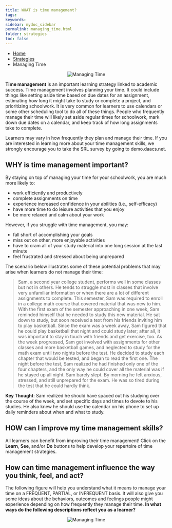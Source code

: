 ```yaml
---
title: WHAT is time management?
tags: 
keywords: 
sidebar: mydoc_sidebar
permalink: managing_time.html
folder: strategies
toc: false
---
```


<ul class="breadcrumb">
    <li><a href="index.html">Home</a></li>
    <li><a href="strategies.html">Strategies</a></li>
    <li class="active">Managing Time</li>
</ul>


<center><img src='images/LSManagingTime.JPG' alt='Managing Time' /></center>

**Time management** is an important learning strategy linked to academic success. Time management involves planning your time. It could include things like setting aside time based on due dates for an assignment, estimating how long it might take to study or complete a project, and prioritizing schoolwork. It is very common for learners to use calendars or some other scheduling tool to do all of these things. People who frequently manage their time will likely set aside regular times for schoolwork, mark down due dates on a calendar, and keep track of how long assignments take to complete. 

Learners may vary in how frequently they plan and manage their time. If you are interested in learning more about your time management skills, we strongly encourage you to take the SRL survey by going to demo.daacs.net.

## WHY is time management important?
By staying on top of managing your time for your schoolwork, you are much more likely to:
* work efficiently and productively
* complete assignments on time
* experience increased confidence in your abilities (i.e., self-efficacy)
* have more time to do leisure activities that you enjoy 
* be more relaxed and calm about your work

However, if you struggle with time management, you may:
* fall short of accomplishing your goals
* miss out on other, more enjoyable activities
* have to cram all of your study material into one long session at the last minute
* feel frustrated and stressed about being unprepared

The scenario below illustrates some of these potential problems that may arise when learners do not manage their time:
> Sam, a second year college student, performs well in some classes but not in others. He tends to struggle most in classes that involve very unfamiliar information or when there are a lot of different assignments to complete. This semester, Sam was required to enroll in a college math course that covered material that was new to him. With the first exam of the semester approaching in one week, Sam reminded himself that he needed to study this new material. He sat down to study, but soon received a text from his friends inviting him to play basketball. Since the exam was a week away, Sam figured that he could play basketball that night and could study later; after all, it was important to stay in touch with friends and get exercise, too. As the week progressed, Sam got involved with assignments for other classes and more basketball games, and neglected to study for the math exam until two nights before the test. He decided to study each chapter that would be tested, and began to read the first one. The night before the test, Sam realized he had finished only one of the four chapters, and the only way he could cover all the material was if he stayed up all night. Sam barely slept. By morning he felt anxious, stressed, and still unprepared for the exam. He was so tired during the test that he could hardly think.

**Key Thought**: Sam realized he should have spaced out his studying over the course of the week, and set specific days and times to devote to his studies. He also knew he should use the calendar on his phone to set up daily reminders about when and what to study.

## HOW can I improve my time management skills?
All learners can benefit from improving their time management! Click on the **Learn**, **See**, and/or **Do** buttons to help develop your repertoire of time management strategies. 

## How can time management influence the way you think, feel, and act?
The following figure will help you understand what it means to manage your time on a FREQUENT, PARTIAL, or INFREQUENT basis.  It will also give you some ideas about the behaviors, outcomes and feelings people might experience depending on how frequently they manage their time. **In what ways do the following descriptions reflect you as a learner?**

<center><img src='images/LSManagingTime2.JPG' alt='Managing Time' /></center>

